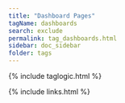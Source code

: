 ```yaml
---
title: "Dashboard Pages"
tagName: dashboards
search: exclude
permalink: tag_dashboards.html
sidebar: doc_sidebar
folder: tags
---
```

{% include taglogic.html %}

{% include links.html %}
